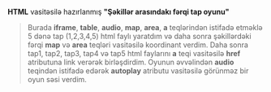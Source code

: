 **HTML** vasitəsilə hazırlanmış **"Şəkillər arasındakı fərqi tap oyunu"**
>Burada **iframe**, **table**, **audio**, **map**, **area**, **a** teqlərindən istifadə etməklə 5 dənə tap (1,2,3,4,5) html faylı yaratdım və daha sonra şəkillərdəki fərqi **map** və **area** teqləri vasitəsilə koordinant verdim. Daha sonra tap1, tap2, tap3, tap4 və tap5 html faylarını **a** teqi vasitəsilə **href** atributuna link verərək birləşdirdim. Oyunun əvvəlindən **audio** teqindən istifadə edərək **autoplay** atributu vasitəsilə görünməz bir oyun səsi verdim.
